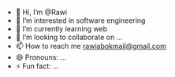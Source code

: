 - 👋 Hi, I’m @Rawi
- 👀 I’m interested in software engineering
- 🌱 I’m currently learning web
- 💞️ I’m looking to collaborate on ...
- 📫 How to reach me rawiabokmail@gmail.com
- 😄 Pronouns: ...
- ⚡ Fun fact: ...

<!---
Rawi143/Rawi143 is a ✨ special ✨ repository because its `README.md` (this file) appears on your GitHub profile.
You can click the Preview link to take a look at your changes.
--->
